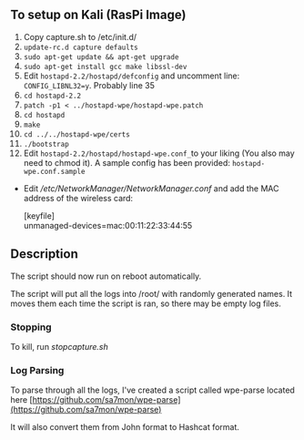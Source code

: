 ## To setup on Kali (RasPi Image)

1.  Copy capture.sh to /etc/init.d/ 
2. ```update-rc.d capture defaults```
3. ```sudo apt-get update && apt-get upgrade```
4. ```sudo apt-get install gcc make libssl-dev ```
5. Edit ``hostapd-2.2/hostapd/defconfig`` and uncomment line: ``CONFIG_LIBNL32=y``. Probably line 35
6. ```cd hostapd-2.2```
7. ```patch -p1 < ../hostapd-wpe/hostapd-wpe.patch``` 
8. ```cd hostapd```
9. ```make```
10. ```cd ../../hostapd-wpe/certs```
11. ```./bootstrap```
12. Edit ``hostapd-2.2/hostapd/hostapd-wpe.conf_``to your liking (You also may need to chmod it). A sample config has been provided: ``hostapd-wpe.conf.sample``
*  Edit _/etc/NetworkManager/NetworkManager.conf_ and add the MAC address of the wireless card:

    [keyfile]<br/>
    unmanaged-devices=mac:00:11:22:33:44:55

## Description
The script should now run on reboot automatically. 

The script will put all the logs into /root/ with randomly generated names. It moves them each time the script is ran, so there may be empty log files. 

### Stopping 
To kill, run _stopcapture.sh_

### Log Parsing
To parse through all the logs, I've created a script called wpe-parse located here [https://github.com/sa7mon/wpe-parse](https://github.com/sa7mon/wpe-parse) 

It will also convert them from John format to Hashcat format.
